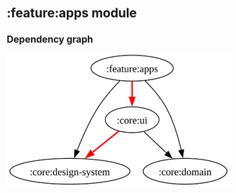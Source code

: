 # :feature:apps module
## Dependency graph
![Dependency graph](../../docs/images/graphs/dep_graph_feature_apps.svg)
